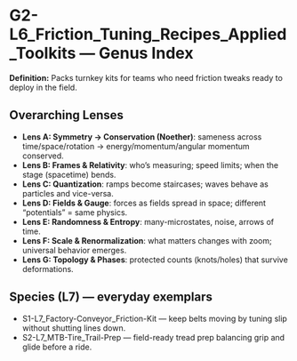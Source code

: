 # G2-L6_Friction_Tuning_Recipes_Applied_Toolkits — Genus Index
**Definition:** Packs turnkey kits for teams who need friction tweaks ready to deploy in the field.

## Overarching Lenses

- **Lens A: Symmetry -> Conservation (Noether)**: sameness across time/space/rotation → energy/momentum/angular momentum conserved.
- **Lens B: Frames & Relativity**: who’s measuring; speed limits; when the stage (spacetime) bends.
- **Lens C: Quantization**: ramps become staircases; waves behave as particles and vice-versa.
- **Lens D: Fields & Gauge**: forces as fields spread in space; different “potentials” = same physics.
- **Lens E: Randomness & Entropy**: many-microstates, noise, arrows of time.
- **Lens F: Scale & Renormalization**: what matters changes with zoom; universal behavior emerges.
- **Lens G: Topology & Phases**: protected counts (knots/holes) that survive deformations.

## Species (L7) — everyday exemplars
- S1-L7_Factory-Conveyor_Friction-Kit — keep belts moving by tuning slip without shutting lines down.
- S2-L7_MTB-Tire_Trail-Prep — field-ready tread prep balancing grip and glide before a ride.
